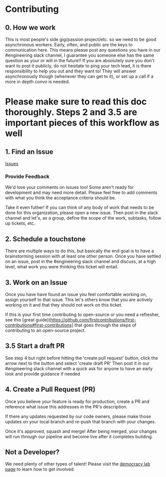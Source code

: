 # Contributing

## 0. How we work

This is most people's side gig/passion project/etc. so we need to be good asynchronous workers. Early, often, and public are the keys to communication here. This means please post any questions you have in our #engineering slack channel, I guarantee you someone else has the same question as your or will in the future!! If you are absolutely sure you don't want to post it publicly, do not hesitate to ping your tech lead, it is there responsibility to help you out and they want to! They will answer asynchronously though (whenever they can get to it), or set up a call if a more in depth convo is needed. 

# Please make sure to read this doc thoroughly. Steps 2 and 3.5 are important pieces of this workflow as well

## 1. Find an Issue

[Issues](https://github.com/Nonprofit-Exchange-Hub/web-app/issues)

### Provide Feedback

We'd love your comments on issues too! Some aren't ready for development and may need more detail. Please feel free to add comments with what you think the acceptance criteria should be.

Take it even futher! If you can think of any body of work that needs to be done for this organization, please open a new issue. Then post in the slack channel and let's, as a group, define the scope of the work, subtasks, follow up tickets, etc.

## 2. Schedule a touchstone 

There are multiple ways to do this, but basically the end goal is to have a brainstorming session with at least one other person. Once you have settled on an issue, post in the #engineering slack channel and discuss, at a high level, what work you were thinking this ticket will entail. 

## 3. Work on an Issue

Once you have have found an issue you feel comfortable working on, assign yourself to that issue. This let's others know that you are actively working on it and that they should not work on this ticket.

If this is your first time contributing to open-source or you need a refresher, see this [great guide](https://github.com/firstcontributions/first-contributions#first-contributions] that goes through the steps of contributing to an open-source project.

## 3.5 Start a draft PR

See step 4 but right before hitting the 'create pull request' button, click the arrow next to the button and select 'create draft PR'
Then post it in our #engineering slack channel with a quick ask for anyone to have an early look and provide guidance if needed

## 4. Create a Pull Request (PR)

Once you believe your feature is ready for production, create a PR and reference what issue this addresses in the PR's
description.

If there any updates requested by our code owners, please make those updates on your local branch and re-push that branch with your changes.

Once it's approved, squash and merge! After being merged, your changes will run through our pipeline and become live after it completes building.

## Not a Developer?

We need plenty of other types of talent! Please visit the [democracy lab page](https://www.democracylab.org/projects/486) to learn how to get involved.